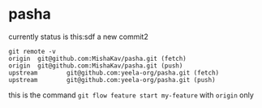 # pasha

currently status is this:sdf a
new commit2

```
git remote -v
origin  git@github.com:MishaKav/pasha.git (fetch)
origin  git@github.com:MishaKav/pasha.git (push)
upstream        git@github.com:yeela-org/pasha.git (fetch)
upstream        git@github.com:yeela-org/pasha.git (push)
```

this is the command `git flow feature start my-feature` with `origin` only
